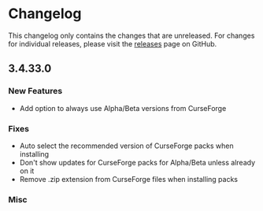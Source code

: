 # Changelog

This changelog only contains the changes that are unreleased. For changes for individual releases, please visit the
[releases](https://github.com/ATLauncher/ATLauncher/releases) page on GitHub.

## 3.4.33.0

### New Features
- Add option to always use Alpha/Beta versions from CurseForge

### Fixes
- Auto select the recommended version of CurseForge packs when installing
- Don't show updates for CurseForge packs for Alpha/Beta unless already on it
- Remove .zip extension from CurseForge files when installing packs

### Misc
